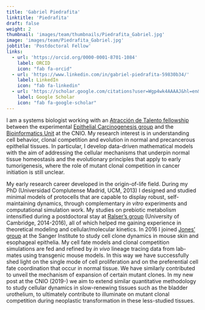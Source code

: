 ```yaml
---
title: 'Gabriel Piedrafita'
linktitle: 'Piedrafita'
draft: false
weight: 2
thumbnail: 'images/team/thumbnails/Piedrafita_Gabriel.jpg'
image: 'images/team/Piedrafita_Gabriel.jpg'
jobtitle: 'Postdoctoral Fellow'
links:
  - url: 'https://orcid.org/0000-0001-8701-1084'
    label: ORCID
    icon: "fab fa-orcid"
  - url: 'https://www.linkedin.com/in/gabriel-piedrafita-59830b34/'
    label: LinkedIn
    icon: "fab fa-linkedin"
  - url: 'https://scholar.google.com/citations?user=Wgp4wk4AAAAJ&hl=en&oi=ao'
    label: Google Scholar
    icon: "fab fa-google-scholar"
---
```


I am a systems biologist working with an [Atracción de Talento fellowship](https://mcyt.educa.madrid.org/madrid-ciencia-tecnologia/convocatorias/convocatorias-2018) between the experimental [Epithelial Carcinogenesis group](https://www.cnio.es/en/research-innovation/scientific-programmes/molecular-oncology-programme/epithelial-carcinogenesis-group/) and the [Bioinformatics Unit](https://bioinformatics.cnio.es/) at the CNIO. My research interest is in understanding cell behavior, clonal competition and evolution in normal and precancerous epithelial tissues. In particular, I develop data-driven mathematical models with the aim of addressing the cellular mechanisms that underpin normal tissue homeostasis and the evolutionary principles that apply to early tumorigenesis, where the role of mutant clonal competition in cancer initiation is still unclear.

My early research career developed in the origin-of-life field. During my PhD (Universidad Complutense Madrid, UCM, 2013) I designed and studied minimal models of protocells that are capable to display robust, self-maintaining dynamics, through complementary _in vitro_ experiments and computational simulation work. My studies on prebiotic metabolism intensified during a postdoctoral stay at [Ralser’s group](https://ralser-sysbiol.crick.ac.uk/) (University of Cambridge, 2014-2016), all of which helped me gaining experience in theoretical modeling and cellular/molecular kinetics. In 2016 I joined [Jones’ group](https://www.sanger.ac.uk/science/groups/jones-group) at the Sanger Institute to study cell clone dynamics in mouse skin and esophageal epithelia. My cell fate models and clonal competition simulations are fed and refined by _in vivo_ lineage tracing data from lab-mates using transgenic mouse models. In this way we have successfully shed light on the single mode of cell proliferation and on the preferential cell fate coordination that occur in normal tissue. We have similarly contributed to unveil the mechanism of expansion of certain mutant clones. In my new post at the CNIO (2019-) we aim to extend similar quantitative methodology to study cellular dynamics in slow-renewing tissues such as the bladder urothelium, to ultimately contribute to illuminate on mutant clonal competition during neoplastic transformation in these less-studied tissues.
